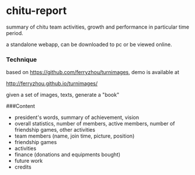 chitu-report
============

summary of chitu team activities, growth and performance in particular time period. 

a standalone webapp, can be downloaded to pc or be viewed online. 

### Technique

based on https://github.com/ferryzhou/turnimages, demo is available at

http://ferryzhou.github.io/turnimages/

given a set of images, texts, generate a "book"

###Content

- president's words, summary of achievement, vision
- overall statistics, number of members, active members, number of friendship games, other activities
- team members (name, join time, picture, position)
- friendship games
- activities
- finance (donations and equipments bought)
- future work
- credits

